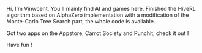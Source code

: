 Hi, I'm Vinwcent. You'll mainly find AI and games here. Finished the HiveRL algorithm
based on AlphaZero implementation with a modification of the Monte-Carlo Tree Search part, the whole code is available.

Got two apps on the Appstore, Carrot Society and Punchit, check it out !

Have fun !

<!---
Vinwcent/Vinwcent is a ✨ special ✨ repository because its `README.md` (this file) appears on your GitHub profile.
You can click the Preview link to take a look at your changes.
--->
